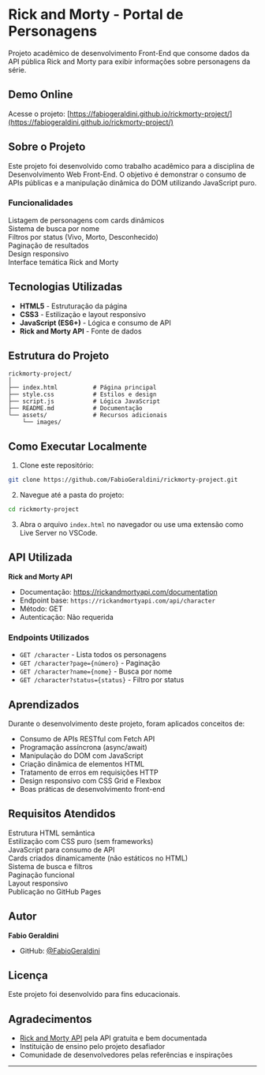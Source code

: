 # Rick and Morty - Portal de Personagens

Projeto acadêmico de desenvolvimento Front-End que consome dados da API pública Rick and Morty para exibir informações sobre personagens da série.

## Demo Online

Acesse o projeto: [https://fabiogeraldini.github.io/rickmorty-project/](https://fabiogeraldini.github.io/rickmorty-project/)

## Sobre o Projeto

Este projeto foi desenvolvido como trabalho acadêmico para a disciplina de Desenvolvimento Web Front-End. O objetivo é demonstrar o consumo de APIs públicas e a manipulação dinâmica do DOM utilizando JavaScript puro.

### Funcionalidades

 Listagem de personagens com cards dinâmicos  
 Sistema de busca por nome  
 Filtros por status (Vivo, Morto, Desconhecido)  
 Paginação de resultados  
 Design responsivo  
 Interface temática Rick and Morty  

## Tecnologias Utilizadas

- **HTML5** - Estruturação da página
- **CSS3** - Estilização e layout responsivo
- **JavaScript (ES6+)** - Lógica e consumo de API
- **Rick and Morty API** - Fonte de dados

## Estrutura do Projeto

```
rickmorty-project/
│
├── index.html          # Página principal
├── style.css           # Estilos e design
├── script.js           # Lógica JavaScript
├── README.md           # Documentação
└── assets/             # Recursos adicionais
    └── images/
```

## Como Executar Localmente

1. Clone este repositório:
```bash
git clone https://github.com/FabioGeraldini/rickmorty-project.git
```

2. Navegue até a pasta do projeto:
```bash
cd rickmorty-project
```

3. Abra o arquivo `index.html` no navegador ou use uma extensão como Live Server no VSCode.

## API Utilizada

**Rick and Morty API**  
- Documentação: https://rickandmortyapi.com/documentation
- Endpoint base: `https://rickandmortyapi.com/api/character`
- Método: GET
- Autenticação: Não requerida

### Endpoints Utilizados

- `GET /character` - Lista todos os personagens
- `GET /character?page={número}` - Paginação
- `GET /character?name={nome}` - Busca por nome
- `GET /character?status={status}` - Filtro por status

## Aprendizados

Durante o desenvolvimento deste projeto, foram aplicados conceitos de:

- Consumo de APIs RESTful com Fetch API
- Programação assíncrona (async/await)
- Manipulação do DOM com JavaScript
- Criação dinâmica de elementos HTML
- Tratamento de erros em requisições HTTP
- Design responsivo com CSS Grid e Flexbox
- Boas práticas de desenvolvimento front-end

## Requisitos Atendidos

 Estrutura HTML semântica  
 Estilização com CSS puro (sem frameworks)  
 JavaScript para consumo de API  
 Cards criados dinamicamente (não estáticos no HTML)  
 Sistema de busca e filtros  
 Paginação funcional  
 Layout responsivo  
 Publicação no GitHub Pages  

## Autor

**Fabio Geraldini**  
- GitHub: [@FabioGeraldini](https://github.com/FabioGeraldini)

## Licença

Este projeto foi desenvolvido para fins educacionais.

## Agradecimentos

- [Rick and Morty API](https://rickandmortyapi.com/) pela API gratuita e bem documentada
- Instituição de ensino pelo projeto desafiador
- Comunidade de desenvolvedores pelas referências e inspirações

---
